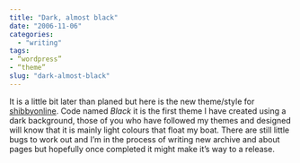 ```yaml
---
title: "Dark, almost black"
date: "2006-11-06"
categories:
  - "writing"
tags:
- “wordpress”
- “theme”
slug: "dark-almost-black"
---
```


It is a little bit later than planed but here is the new theme/style for [shibbyonline][1]. Code named _Black_ it is the first theme I have created using a dark background, those of you who have followed my themes and designed will know that it is mainly light colours that float my boat. There are still little bugs to work out and I’m in the process of writing new archive and about pages but hopefully once completed it might make it’s way to a release.

[1]:	https://adamchamberlin.info "shibbyonline"